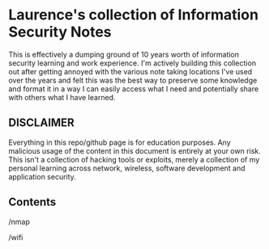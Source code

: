 # Laurence's collection of Information Security Notes

This is effectively a dumping ground of 10 years worth of information security learning and work experience. I'm actively building this collection out after getting annoyed with the various note taking locations I've used over the years and felt this was the best way to preserve some knowledge and format it in a way I can easily access what I need and potentially share with others what I have learned. 

## DISCLAIMER

Everything in this repo/github page is for education purposes. Any malicious usage of the content in this document is entirely at your own risk. This isn't a collection of hacking tools or exploits, merely a collection of my personal learning across network, wireless, software development and application security. 

## Contents

/nmap

/wifi
